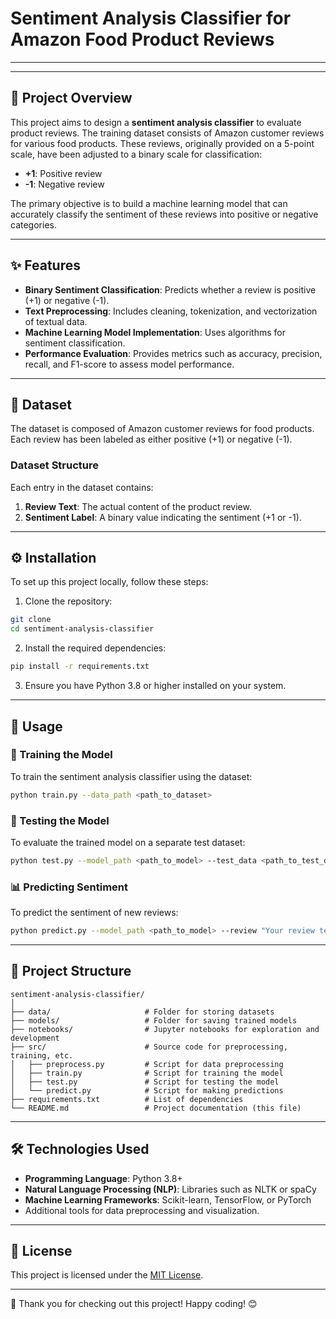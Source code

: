 # **Sentiment Analysis Classifier for Amazon Food Product Reviews**

---

---

## **📌 Project Overview**

This project aims to design a **sentiment analysis classifier** to evaluate product reviews. The training dataset consists of Amazon customer reviews for various food products. These reviews, originally provided on a 5-point scale, have been adjusted to a binary scale for classification:

- **+1**: Positive review
- **-1**: Negative review

The primary objective is to build a machine learning model that can accurately classify the sentiment of these reviews into positive or negative categories.

---

## **✨ Features**

- **Binary Sentiment Classification**: Predicts whether a review is positive (+1) or negative (-1).
- **Text Preprocessing**: Includes cleaning, tokenization, and vectorization of textual data.
- **Machine Learning Model Implementation**: Uses algorithms for sentiment classification.
- **Performance Evaluation**: Provides metrics such as accuracy, precision, recall, and F1-score to assess model performance.

---

## **📂 Dataset**

The dataset is composed of Amazon customer reviews for food products. Each review has been labeled as either positive (+1) or negative (-1).

### **Dataset Structure**

Each entry in the dataset contains:

1. **Review Text**: The actual content of the product review.
2. **Sentiment Label**: A binary value indicating the sentiment (+1 or -1).

---

## **⚙️ Installation**

To set up this project locally, follow these steps:

1. Clone the repository:

```bash
git clone
cd sentiment-analysis-classifier
```

2. Install the required dependencies:

```bash
pip install -r requirements.txt
```

3. Ensure you have Python 3.8 or higher installed on your system.

---

## **🚀 Usage**

### **🔧 Training the Model**

To train the sentiment analysis classifier using the dataset:

```bash
python train.py --data_path <path_to_dataset>
```


### **🧪 Testing the Model**

To evaluate the trained model on a separate test dataset:

```bash
python test.py --model_path <path_to_model> --test_data <path_to_test_data>
```


### **📊 Predicting Sentiment**

To predict the sentiment of new reviews:

```bash
python predict.py --model_path <path_to_model> --review "Your review text here"
```

---

## **📁 Project Structure**

```plaintext
sentiment-analysis-classifier/
│
├── data/                     # Folder for storing datasets
├── models/                   # Folder for saving trained models
├── notebooks/                # Jupyter notebooks for exploration and development
├── src/                      # Source code for preprocessing, training, etc.
│   ├── preprocess.py         # Script for data preprocessing
│   ├── train.py              # Script for training the model
│   ├── test.py               # Script for testing the model
│   └── predict.py            # Script for making predictions
├── requirements.txt          # List of dependencies
└── README.md                 # Project documentation (this file)
```

---

## **🛠️ Technologies Used**

- **Programming Language**: Python 3.8+
- **Natural Language Processing (NLP)**: Libraries such as NLTK or spaCy
- **Machine Learning Frameworks**: Scikit-learn, TensorFlow, or PyTorch
- Additional tools for data preprocessing and visualization.

---

## **📜 License**

This project is licensed under the [MIT License](LICENSE).

---

🎉 Thank you for checking out this project! Happy coding! 😊

